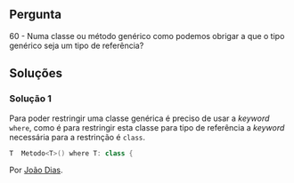 ## Pergunta

60 - Numa classe ou método genérico como podemos obrigar
a que o tipo genérico seja um tipo de referência?

## Soluções

### Solução 1

Para poder restringir uma classe genérica é preciso de usar a _keyword_ `where`, como 
é para restringir esta classe para tipo de referência a _keyword_ necessária para a restrinção 
é `class`.

```cs
T  Metodo<T>() where T: class {
```

Por [João Dias](https://github.com/PTblack).